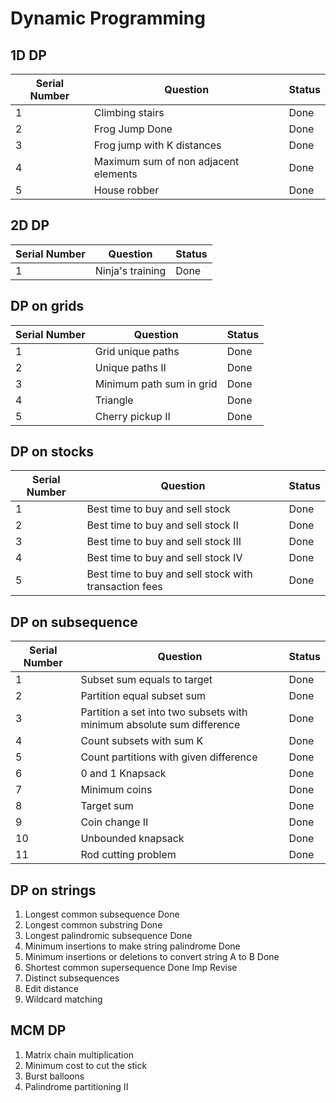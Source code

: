 # Dynamic Programming

## 1D DP

| Serial Number | Question | Status|
| ------------- | ------ | ---- |
| 1 | Climbing stairs | Done |
| 2 | Frog Jump Done | Done |
| 3 | Frog jump with K distances | Done |
| 4 | Maximum sum of non adjacent elements | Done |
| 5 | House robber | Done |

## 2D DP

| Serial Number | Question | Status|
| ------------- | ------ | ---- |
| 1 | Ninja's training | Done |

## DP on grids

| Serial Number | Question | Status|
| ------------- | ------ | ---- |
| 1 | Grid unique paths | Done |
| 2 | Unique paths II | Done |
| 3 | Minimum path sum in grid | Done |
| 4 | Triangle | Done |
| 5 | Cherry pickup II | Done |


## DP on stocks

| Serial Number | Question | Status|
| ------------- | ------ | ---- |
| 1 | Best time to buy and sell stock | Done |
| 2 | Best time to buy and sell stock II | Done |
| 3 | Best time to buy and sell stock III | Done |
| 4 | Best time to buy and sell stock IV | Done |
| 5 | Best time to buy and sell stock with transaction fees | Done | 

## DP on subsequence

| Serial Number | Question | Status|
| ------------- | ------ | ---- |
| 1 | Subset sum equals to target | Done |
| 2 | Partition equal subset sum | Done |
| 3 | Partition a set into two subsets with minimum absolute sum difference | Done |
| 4 | Count subsets with sum K | Done |
| 5 | Count partitions with given difference | Done |
| 6 | 0 and 1 Knapsack | Done | 
| 7 | Minimum coins | Done | 
| 8 | Target sum | Done | 
| 9 | Coin change II | Done | 
| 10 | Unbounded knapsack | Done | 
| 11 | Rod cutting problem | Done | 

## DP on strings

1. Longest common subsequence Done
2. Longest common substring Done
3. Longest palindromic subsequence Done
4. Minimum insertions to make string palindrome Done
5. Minimum insertions or deletions to convert string A to B Done
6. Shortest common supersequence Done Imp Revise
7. Distinct subsequences
8. Edit distance
9. Wildcard matching

## MCM DP

1. Matrix chain multiplication
2. Minimum cost to cut the stick
3. Burst balloons
4. Palindrome partitioning II